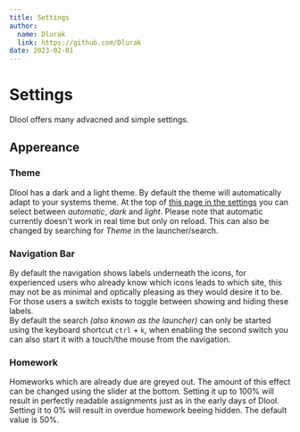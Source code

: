 ```yaml
---
title: Settings
author:
  name: Dlurak
  link: https://github.com/Dlurak
date: 2023-02-01
---
```


# Settings

Dlool offers many advacned and simple settings.

## Appereance

### Theme

Dlool has a dark and a light theme.
By default the theme will automatically adapt to your systems theme.
At the top of [this page in the settings](/settings/preferences) you can select between _automatic_, _dark_ and _light_. Please note that automatic currently doesn't work in real time but only on reload.
This can also be changed by searching for _Theme_ in the launcher/search.

### Navigation Bar

By default the navigation shows labels underneath the icons, for experienced users who already know which icons leads to which site,
this may not be as minimal and optically pleasing as they would desire it to be.  
For those users a switch exists to toggle between showing and hiding these labels.  
By default the search _(also known as the launcher)_ can only be started using the keyboard shortcut `ctrl` + `k`,
when enabling the second switch you can also start it with a touch/the mouse from the navigation.

### Homework

Homeworks which are already due are greyed out. The amount of this effect can be changed using the slider at the bottom.
Setting it up to 100% will result in perfectly readable assignments just as in the early days of Dlool. Setting it to 0% will result in overdue homework beeing hidden. The default value is 50%.
